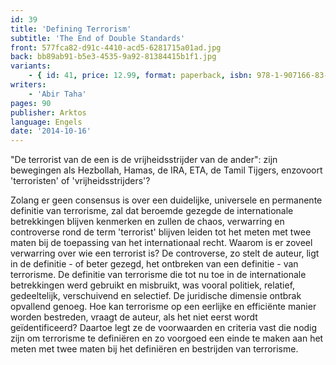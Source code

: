 ```yaml
---
id: 39
title: 'Defining Terrorism'
subtitle: 'The End of Double Standards'
front: 577fca82-d91c-4410-acd5-6281715a01ad.jpg
back: bb89ab91-b5e3-4535-9a92-81384415b1f1.jpg
variants:
    - { id: 41, price: 12.99, format: paperback, isbn: 978-1-907166-83-9 }
writers:
    - 'Abir Taha'
pages: 90
publisher: Arktos
language: Engels
date: '2014-10-16'
---
```


"De terrorist van de een is de vrijheidsstrijder van de ander": zijn bewegingen als Hezbollah, Hamas, de IRA, ETA, de Tamil Tijgers, enzovoort 'terroristen' of 'vrijheidsstrijders'?

Zolang er geen consensus is over een duidelijke, universele en permanente definitie van terrorisme, zal dat beroemde gezegde de internationale betrekkingen blijven kenmerken en zullen de chaos, verwarring en controverse rond de term 'terrorist' blijven leiden tot het meten met twee maten bij de toepassing van het internationaal recht. Waarom is er zoveel verwarring over wie een terrorist is? De controverse, zo stelt de auteur, ligt in de definitie - of beter gezegd, het ontbreken van een definitie - van terrorisme. De definitie van terrorisme die tot nu toe in de internationale betrekkingen werd gebruikt en misbruikt, was vooral politiek, relatief, gedeeltelijk, verschuivend en selectief. De juridische dimensie ontbrak opvallend genoeg. Hoe kan terrorisme op een eerlijke en efficiënte manier worden bestreden, vraagt de auteur, als het niet eerst wordt geïdentificeerd? Daartoe legt ze de voorwaarden en criteria vast die nodig zijn om terrorisme te definiëren en zo voorgoed een einde te maken aan het meten met twee maten bij het definiëren en bestrijden van terrorisme.
